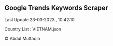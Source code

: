 

## Google Trends Keywords Scraper 
 
Last Update 23-03-2023 , 10:42:10

Country List :
VIETNAM.json



© Abdul Muttaqin 
